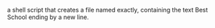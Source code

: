  a shell script that creates a file named exactly, containing the text Best School ending by a new line.
